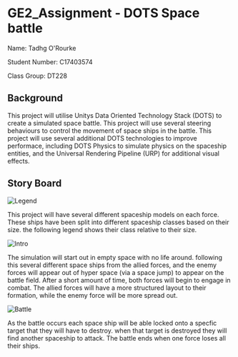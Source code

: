 # GE2_Assignment - DOTS Space battle 

Name: Tadhg O'Rourke

Student Number: C17403574

Class Group: DT228

## Background

This project will utilise Unitys Data Oriented Technology Stack (DOTS) to create a simulated space battle. This project will use several steering behaviours to control the movement of space ships in the battle. This project will use several additional DOTS technologies to improve performace, including DOTS Physics to simulate physics on the spaceship entities, and the Universal Rendering Pipeline (URP) for additional visual effects.

## Story Board
 
![Legend](https://i.imgur.com/PSn9xuc.png)

This project will have several different spaceship models on each force. These ships have been split into different spaceship classes based on their size. the following legend shows their class relative to their size.

![Intro](https://i.imgur.com/HGqEm1a.png)

The simulation will start out in empty space with no life around. following this several different space ships from the allied forces, and the enemy forces will appear out of hyper space (via a space jump) to appear on the battle field. After a short amount of time, both forces will begin to engage in combat. The allied forces will have a more structured layout to their formation, while the enemy force will be more spread out. 

![Battle](https://i.imgur.com/jMOcmJv.png)

As the battle occurs each space ship will be able locked onto a specfic target that they will have to destroy. when that target is destroyed they will find another spaceship to attack. The battle ends when one force loses all their ships.
